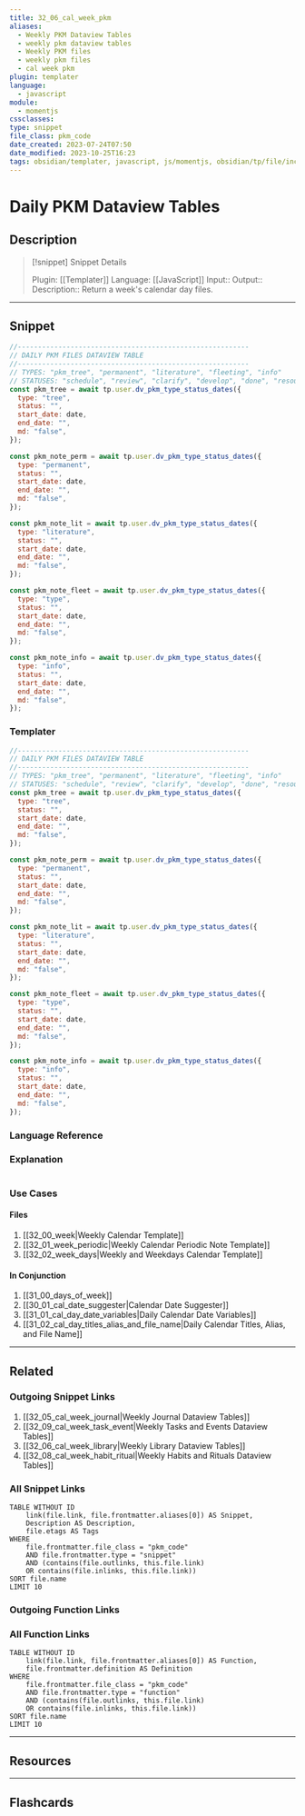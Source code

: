 ```yaml
---
title: 32_06_cal_week_pkm
aliases:
  - Weekly PKM Dataview Tables
  - weekly pkm dataview tables
  - Weekly PKM files
  - weekly pkm files
  - cal week pkm
plugin: templater
language:
  - javascript
module:
  - momentjs
cssclasses:
type: snippet
file_class: pkm_code
date_created: 2023-07-24T07:50
date_modified: 2023-10-25T16:23
tags: obsidian/templater, javascript, js/momentjs, obsidian/tp/file/include
---
```

# Daily PKM Dataview Tables

## Description

> [!snippet] Snippet Details
>
> Plugin: [[Templater]]
> Language: [[JavaScript]]
> Input::
> Output::
> Description:: Return a week's calendar day files.

---

## Snippet

<!-- Add the full code including explanatory comments  -->

```javascript
//---------------------------------------------------------
// DAILY PKM FILES DATAVIEW TABLE
//---------------------------------------------------------
// TYPES: "pkm_tree", "permanent", "literature", "fleeting", "info"
// STATUSES: "schedule", "review", "clarify", "develop", "done", "resource"
const pkm_tree = await tp.user.dv_pkm_type_status_dates({
  type: "tree",
  status: "",
  start_date: date,
  end_date: "",
  md: "false",
});

const pkm_note_perm = await tp.user.dv_pkm_type_status_dates({
  type: "permanent",
  status: "",
  start_date: date,
  end_date: "",
  md: "false",
});

const pkm_note_lit = await tp.user.dv_pkm_type_status_dates({
  type: "literature",
  status: "",
  start_date: date,
  end_date: "",
  md: "false",
});

const pkm_note_fleet = await tp.user.dv_pkm_type_status_dates({
  type: "type",
  status: "",
  start_date: date,
  end_date: "",
  md: "false",
});

const pkm_note_info = await tp.user.dv_pkm_type_status_dates({
  type: "info",
  status: "",
  start_date: date,
  end_date: "",
  md: "false",
});
```

### Templater

<!-- Add the full code excluding explanatory comments  -->

```javascript
//---------------------------------------------------------
// DAILY PKM FILES DATAVIEW TABLE
//---------------------------------------------------------
// TYPES: "pkm_tree", "permanent", "literature", "fleeting", "info"
// STATUSES: "schedule", "review", "clarify", "develop", "done", "resource"
const pkm_tree = await tp.user.dv_pkm_type_status_dates({
  type: "tree",
  status: "",
  start_date: date,
  end_date: "",
  md: "false",
});

const pkm_note_perm = await tp.user.dv_pkm_type_status_dates({
  type: "permanent",
  status: "",
  start_date: date,
  end_date: "",
  md: "false",
});

const pkm_note_lit = await tp.user.dv_pkm_type_status_dates({
  type: "literature",
  status: "",
  start_date: date,
  end_date: "",
  md: "false",
});

const pkm_note_fleet = await tp.user.dv_pkm_type_status_dates({
  type: "type",
  status: "",
  start_date: date,
  end_date: "",
  md: "false",
});

const pkm_note_info = await tp.user.dv_pkm_type_status_dates({
  type: "info",
  status: "",
  start_date: date,
  end_date: "",
  md: "false",
});
```

### Language Reference

<!-- Recreate the code with links to files  -->

### Explanation

```javascript

```

### Use Cases

#### Files

<!-- Files containing the snippet  -->

1. [[32_00_week|Weekly Calendar Template]]
2. [[32_01_week_periodic|Weekly Calendar Periodic Note Template]]
3. [[32_02_week_days|Weekly and Weekdays Calendar Template]]

#### In Conjunction

<!-- Snippets used together with this snippet  -->

1. [[31_00_days_of_week]]
2. [[30_01_cal_date_suggester|Calendar Date Suggester]]
3. [[31_01_cal_day_date_variables|Daily Calendar Date Variables]]
4. [[31_02_cal_day_titles_alias_and_file_name|Daily Calendar Titles, Alias, and File Name]]

---

## Related

### Outgoing Snippet Links

<!-- Link related snippet here -->

1. [[32_05_cal_week_journal|Weekly Journal Dataview Tables]]
2. [[32_09_cal_week_task_event|Weekly Tasks and Events Dataview Tables]]
3. [[32_06_cal_week_library|Weekly Library Dataview Tables]]
4. [[32_08_cal_week_habit_ritual|Weekly Habits and Rituals Dataview Tables]]

### All Snippet Links

<!-- Query limit 10  -->

```dataview
TABLE WITHOUT ID
	link(file.link, file.frontmatter.aliases[0]) AS Snippet,
	Description AS Description,
	file.etags AS Tags
WHERE
	file.frontmatter.file_class = "pkm_code"
	AND file.frontmatter.type = "snippet"
	AND (contains(file.outlinks, this.file.link)
	OR contains(file.inlinks, this.file.link))
SORT file.name
LIMIT 10
```

### Outgoing Function Links

<!-- Link related functions here -->

### All Function Links

<!-- Query limit 10  -->

```dataview
TABLE WITHOUT ID
	link(file.link, file.frontmatter.aliases[0]) AS Function,
	file.frontmatter.definition AS Definition
WHERE
	file.frontmatter.file_class = "pkm_code"
	AND file.frontmatter.type = "function"
	AND (contains(file.outlinks, this.file.link)
	OR contains(file.inlinks, this.file.link))
SORT file.name
LIMIT 10
```

---

## Resources

---

## Flashcards
